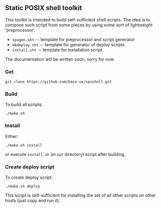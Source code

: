 ## Static POSIX shell toolkit

This toolkit is intended to build self-sufficient shell scripts.
The idea is to compose such script from some pieces by using some sort of
lightweight 'preprocessor'.

* `spxgen.sht` -- template for preprocessor and script generator
* `mkdeploy.sht` -- template for generator of deploy scripts
* `install.sht` -- template for installation script

The documentation will be written soon, sorry for now.

### Get

```
git clone https://github.com/base-ux/spxshell.git
```

### Build

To build all scripts:

```
./make.sh
```

### Install

Either:

```
./make.sh install
```

or execute `install.sh` (in `out` directory) script after building.

### Create deploy script

To create deploy script:

```
./make.sh deploy
```

This script is self-sufficient for installing the set of all other scripts
on other hosts (just copy and run it).
